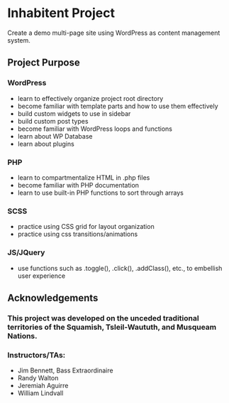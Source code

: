 # Inhabitent Project

Create a demo multi-page site using WordPress as content management system.

## Project Purpose

### WordPress

- learn to effectively organize project root directory
- become familiar with template parts and how to use them effectively
- build custom widgets to use in sidebar
- build custom post types
- become familiar with WordPress loops and functions
- learn about WP Database
- learn about plugins

### PHP

- learn to compartmentalize HTML in .php files
- become familiar with PHP documentation
- learn to use built-in PHP functions to sort through arrays

### SCSS

- practice using CSS grid for layout organization
- practice using css transitions/animations

### JS/JQuery

- use functions such as .toggle(), .click(), .addClass(), etc., to embellish user experience

## Acknowledgements

### This project was developed on the unceded traditional territories of the Squamish, Tsleil-Waututh, and Musqueam Nations.

### Instructors/TAs:

- Jim Bennett, Bass Extraordinaire
- Randy Walton
- Jeremiah Aguirre
- William Lindvall
